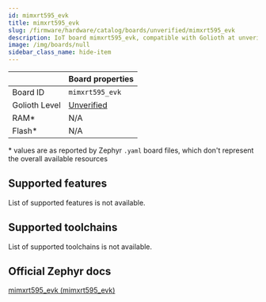 ```yaml
---
id: mimxrt595_evk
title: mimxrt595_evk
slug: /firmware/hardware/catalog/boards/unverified/mimxrt595_evk
description: IoT board mimxrt595_evk, compatible with Golioth at unverified level.
image: /img/boards/null
sidebar_class_name: hide-item
---
```


[//]: # (This is an auto-generated file, do not edit! Changes to it will be lost upon re-generation)



|                | Board properties     |
| -------------  | -------------------- |
| Board ID       | `mimxrt595_evk` |
| Golioth Level  | [Unverified](/firmware/hardware#unverified-boards) |
| RAM*           | N/A |
| Flash*         | N/A |

\* values are as reported by Zephyr `.yaml` board files, which don't represent the overall available resources



## Supported features

List of supported features is not available.

## Supported toolchains

List of supported toolchains is not available.

## Official Zephyr docs

[mimxrt595_evk (mimxrt595_evk)](https://docs.zephyrproject.org/latest/boards/nxp/mimxrt595_evk/doc/index.html)
